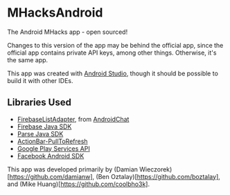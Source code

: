 MHacksAndroid
=============

The Android MHacks app - open sourced!

Changes to this version of the app may be behind the official app, since the official app contains
private API keys, among other things. Otherwise, it's the same app.

This app was created with [Android Studio](http://developer.android.com/sdk/installing/studio.html), though it should be possible to build it with other IDEs.

Libraries Used
--------------

+ [FirebaseListAdapter](https://github.com/firebase/AndroidChat/blob/master/src/com/firebase/androidchat/FirebaseListAdapter.java), from [AndroidChat](https://github.com/firebase/AndroidChat)</li>
+ [Firebase Java SDK](https://www.firebase.com/docs/java-quickstart.html)
+ [Parse Java SDK](https://www.parse.com)
+ [ActionBar-PullToRefresh](https://github.com/chrisbanes/ActionBar-PullToRefresh)
+ [Google Play Services API](http://developer.android.com/google/play-services/setup.html)
+ [Facebook Android SDK](https://developers.facebook.com/docs/android/)


This app was developed primarily by (Damian Wieczorek)[https://github.com/damianw], (Ben Oztalay)[https://github.com/boztalay], and (Mike Huang)[https://github.com/coolbho3k].